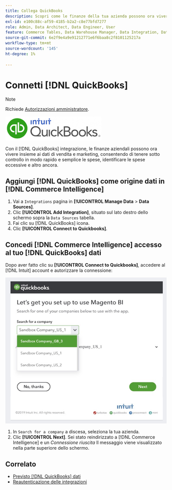 ```yaml
---
title: Collega QuickBooks
description: Scopri come le finanze della tua azienda possono ora vivere insieme ai dati di vendita e marketing, consentendoti di tenere sotto controllo in modo rapido e semplice le spese, identificare le spese eccessive e altro ancora.
exl-id: e100c88c-af59-4185-b2a2-c8e77bfd7277
role: Admin, Data Architect, Data Engineer, User
feature: Commerce Tables, Data Warehouse Manager, Data Integration, Data Import/Export
source-git-commit: 6e2f9e4a9e91212771e6f6baa8c2f8101125217a
workflow-type: tm+mt
source-wordcount: '145'
ht-degree: 1%

---
```


# Connetti [!DNL QuickBooks]

>[!NOTE]
>
>Richiede [Autorizzazioni amministratore](../../../administrator/user-management/user-management.md).

![](../../../assets/Quickbooks.png)

Con il [!DNL QuickBooks] integrazione, le finanze aziendali possono ora vivere insieme ai dati di vendita e marketing, consentendo di tenere sotto controllo in modo rapido e semplice le spese, identificare le spese eccessive e altro ancora.

## Aggiungi [!DNL QuickBooks] come origine dati in [!DNL Commerce Intelligence]

1. Vai a `Integrations` pagina in **[!UICONTROL Manage Data** > **Data Sources]**.
1. Clic **[!UICONTROL Add Integration]**, situato sul lato destro dello schermo sopra la `Data Sources` tabella.
1. Fai clic su [!DNL QuickBooks] icona.
1. Clic **[!UICONTROL Connect to Quickbooks]**.

## Concedi [!DNL Commerce Intelligence] accesso al tuo [!DNL QuickBooks] dati

Dopo aver fatto clic su **[!UICONTROL Connect to Quickbooks]**, accedere al [!DNL Intuit] account e autorizzare la connessione:

![](../../../assets/QuickBooks_App_Store_1.jpg)

1. In `Search for a company` a discesa, seleziona la tua azienda.
1. Clic **[!UICONTROL Next]**. Sei stato reindirizzato a [!DNL Commerce Intelligence] e un *Connessione riuscita* Il messaggio viene visualizzato nella parte superiore dello schermo.

## Correlato

* [Previsto [!DNL QuickBooks] dati](../integrations/quickbooks-data.md)
* [Reautenticazione delle integrazioni](https://experienceleague.adobe.com/docs/commerce-knowledge-base/kb/how-to/mbi-reauthenticating-integrations.html)
